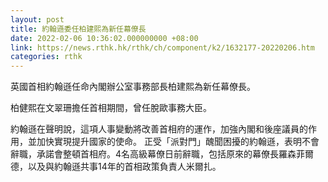 ```yaml
---
layout: post
title: 約翰遜委任柏建熙為新任幕僚長
date: 2022-02-06 10:36:02.000000000 +08:00
link: https://news.rthk.hk/rthk/ch/component/k2/1632177-20220206.htm
categories: rthk
---
```


英國首相約翰遜任命內閣辦公室事務部長柏建熙為新任幕僚長。

柏健熙在文翠珊擔任首相期間，曾任脫歐事務大臣。

約翰遜在聲明說，這項人事變動將改善首相府的運作，加強內閣和後座議員的作用，並加快實現提升國家的使命。 
正受「派對門」醜聞困擾的約翰遜，表明不會辭職，承諾會整頓首相府。4名高級幕僚日前辭職，包括原來的幕僚長羅森菲爾德，以及與約翰遜共事14年的首相政策負責人米爾扎。
